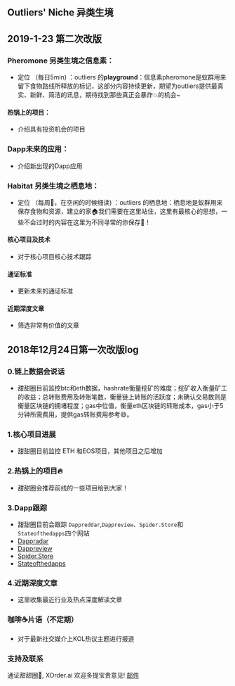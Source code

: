 ## Outliers' Niche 异类生境


## 2019-1-23 第二次改版

### Pheromone 另类生境之信息素：

- 定位 （每日5min)  ：outliers 的**playground**：信息素pheromone是蚁群用来留下食物路线所释放的标记，这部分内容持续更新，期望为outliers提供最真实、新鲜、简洁的讯息，期待找到那些真正会暴炸💥的机会~

#### 热锅上的项目：
- 介绍具有投资机会的项目

### Dapp未来的应用：
- 介绍新出现的Dapp应用


### Habitat 另类生境之栖息地：

- 定位 （每周🍵，在空闲的时候细读) ：outliers 的栖息地：栖息地是蚁群用来保存食物和资源，建立的家🏠我们需要在这里站住，这里有最核心的思想，一些不会过时的内容在这里为不同寻常的你保存🌲！

#### 核心项目及技术
- 对于核心项目核心技术跟踪

#### 通证标准
- 更新未来的通证标准

#### 近期深度文章
- 筛选非常有价值的文章


## 2018年12月24日第一次改版log

### 0.链上数据会说话

- 甜甜圈目前监控btc和eth数据，hashrate衡量挖矿的难度；挖矿收入衡量矿工的收益；总转账费用及转账笔数，衡量链上转账的活跃度；未确认交易数则是衡量区块链的拥堵程度；gas中位值，衡量eth区块链的转账成本，gas小于5分钟所需费用，提供gas转账费用参考😄。

### 1.核心项目进展

- 甜甜圈目前监控 ETH 和EOS项目，其他项目之后增加

### 2.热锅上的项目🔥

- 甜甜圈会推荐前线的一些项目给到大家！

### 3.Dapp跟踪

- 甜甜圈目前会跟踪 `Dappreddar`,`Dappreview`、`Spider.Store`和`Stateofthedapps`四个网站
- [Dappradar](https://dappradar.com/)
- [Dappreview](https://dapp.review/)
- [Spider.Store](https://www.spider.store/)
- [Stateofthedapps](https://www.stateofthedapps.com/)

### 4.近期深度文章
- 这里收集最近行业及热点深度解读文章


### 咖啡☕️片语（不定期）
- 对于最新社交媒介上KOL热议主题进行报道

### 支持及联系

通证甜甜圈🍩, XOrder.ai 欢迎多提宝贵意见! [邮件](qchen@xorder.ai)

